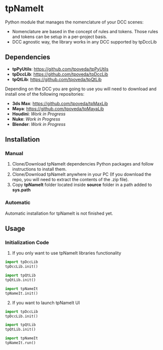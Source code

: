 # tpNameIt

Python module that manages the nomenclature of your DCC scenes:

* Nomenclature are based in the concept of rules and tokens. Those rules and tokens can be setup in a per-project basis.
* DCC agnostic way, the library works in any DCC supported by tpDccLib

## Dependencies
* **tpPyUtils**: https://github.com/tpoveda/tpPyUtils
* **tpDccLib**: https://github.com/tpoveda/tpDccLib
* **tpQtLib**: https://github.com/tpoveda/tpQtLib

Depending on the DCC you are going to use you will need to download and install one of the following repositories:
* **3ds Max**: https://github.com/tpoveda/tpMaxLib
* **Maya**: https://github.com/tpoveda/tpMayaLib
* **Houdini**: *Work in Progress*
* **Nuke**: *Work in Progress*
* **Blender**: *Work in Progress*

## Installation
### Manual
1. Clone/Download tpNameIt dependencies Python packages and follow instructions to install them.
2. Clone/Download tpNameIt anywhere in your PC (If you download the repo, you will need to extract
the contents of the .zip file).
3. Copy **tpNameIt** folder located inside **source** folder in a path added to **sys.path**

### Automatic
Automatic installation for tpNameIt is not finished yet.

## Usage

### Initialization Code

1. If you only want to use tpNameIt libraries functionality
```python
import tpDccLib
tpDccLib.init()

import tpQtLib
tpQtLib.init()

import tpNameIt
tpNameIt.init()
```

2. If you want to launch tpNameIt UI
```python
import tpDccLib
tpDccLib.init()

import tpQtLib
tpQtLib.init()

import tpNameIt
tpNameIt.run()
```